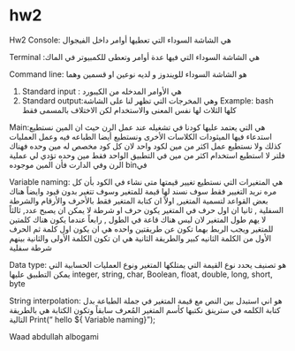 # hw2

Hw2
Console:  هي الشاشة السوداء التي تعطيها أوامر داخل الفيجوال 

Terminal :هي الشاشة السوداء التي فيها عدة أوامر وتعطى للكمبيوتر في الماك   

Command line:   هو الشاشة السوداء للويندوز و لديه نوعين او قسمين وهما 
1)	Standard input : هي الأوامر المدخله من الكيبورد
2)	Standard output:وهي المخرجات التي تظهر لنا على الشاشة
  Example: bash 
كلها الثلاث لها نفس المعنى والاستخدام لكن الاختلاف بالمسمى فقط

Main:هي التي يعتمد عليها كودنا في تشغيله عند عمل الرن حيث ان المين نستطيع استدعاء فيها الميثودات الكلاسات الأخرى  ونستطيع أيضا الطباعه فيه وعمل العمليات كذلك ولا نستطيع عمل اكثر من مين لكود واحد لان كل كود مخصص له مين وحده فهناك فلتر لا استطيع استخدام اكثر من مين في التطبيق الواحد فقط مين وحده تؤدي لي عملية الرن وفي الدارت فأن المين موجوده binفي 

Variable naming:   هي المتغيرات التي نستطيع تغيير قيمتها متى نشاء في الكود بأن كل مره نريد التغيير فقط سوف نسند لها قيمة للمتغير وسوف تتغير بدون قيود وايضاً هناك بعض القواعد لتسمية المتغير, اولاً ان كتابة المتغير فقط بالأحرف والأرقام والشرطة السفلية , ثانيا ان اول حرف في المتغير يكون حرف او شرطة لا يمكن ان يصبح عدد, ثالثاً لا يهم طول المتغير لان ليس هناك قاعة في الطول , رابعاً عندما يكون هناك كلمتين للمتغير ويجب الربط بهما تكون عن طريقتين واحده هي ان يكون اول كلمة ثم الحرف الأول من الكلمة الثانيه كبير والطريقة الثانية هي ان تكون الكلمة الأولى والثانية بينهم شرطة سفلية


Data type: هو تصنيف يحدد نوع القيمة التي يمتلكها المتغير ونوع العمليات الحسابية التي يمكن التطبيق عليها 
 integer, string, char, Boolean, float, double, long, short, byte


String interpolation:  هو اني استبدل بين النص مع قيمة المتغير في جملة الطباعة بدل كتابة الكلمه في سترينق نكتبها كأسم المتغير المُعرف سابقاً وتكون الكتابة هي بالطريقة التالية
 Print(“ hello ${ Variable naming}”);



Waad abdullah albogami
